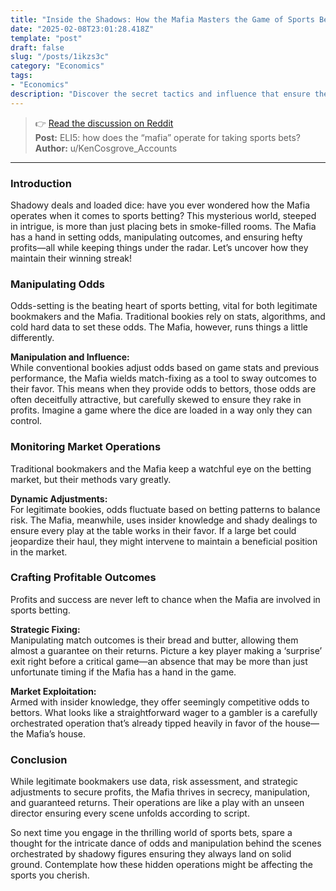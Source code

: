 ```yaml
---
title: "Inside the Shadows: How the Mafia Masters the Game of Sports Betting"
date: "2025-02-08T23:01:28.418Z"
template: "post"
draft: false
slug: "/posts/1ikzs3c"
category: "Economics"
tags:
- "Economics"
description: "Discover the secret tactics and influence that ensure the Mafia stays on top in the betting world."
---
```

>👉 [Read the discussion on Reddit](https://www.reddit.com/r/explainlikeimfive/comments/1ikzs3c)  
>**Post:** ELI5: how does the “mafia” operate for taking sports bets?  
>**Author:** u/KenCosgrove_Accounts  
---

### Introduction

Shadowy deals and loaded dice: have you ever wondered how the Mafia operates when it comes to sports betting? This mysterious world, steeped in intrigue, is more than just placing bets in smoke-filled rooms. The Mafia has a hand in setting odds, manipulating outcomes, and ensuring hefty profits—all while keeping things under the radar. Let’s uncover how they maintain their winning streak!

### Manipulating Odds

Odds-setting is the beating heart of sports betting, vital for both legitimate bookmakers and the Mafia. Traditional bookies rely on stats, algorithms, and cold hard data to set these odds. The Mafia, however, runs things a little differently.

**Manipulation and Influence:**  
While conventional bookies adjust odds based on game stats and previous performance, the Mafia wields match-fixing as a tool to sway outcomes to their favor. This means when they provide odds to bettors, those odds are often deceitfully attractive, but carefully skewed to ensure they rake in profits. Imagine a game where the dice are loaded in a way only they can control.

### Monitoring Market Operations

Traditional bookmakers and the Mafia keep a watchful eye on the betting market, but their methods vary greatly.

**Dynamic Adjustments:**  
For legitimate bookies, odds fluctuate based on betting patterns to balance risk. The Mafia, meanwhile, uses insider knowledge and shady dealings to ensure every play at the table works in their favor. If a large bet could jeopardize their haul, they might intervene to maintain a beneficial position in the market.

### Crafting Profitable Outcomes

Profits and success are never left to chance when the Mafia are involved in sports betting.

**Strategic Fixing:**  
Manipulating match outcomes is their bread and butter, allowing them almost a guarantee on their returns. Picture a key player making a ‘surprise’ exit right before a critical game—an absence that may be more than just unfortunate timing if the Mafia has a hand in the game.

**Market Exploitation:**  
Armed with insider knowledge, they offer seemingly competitive odds to bettors. What looks like a straightforward wager to a gambler is a carefully orchestrated operation that’s already tipped heavily in favor of the house—the Mafia’s house.

### Conclusion

While legitimate bookmakers use data, risk assessment, and strategic adjustments to secure profits, the Mafia thrives in secrecy, manipulation, and guaranteed returns. Their operations are like a play with an unseen director ensuring every scene unfolds according to script.

So next time you engage in the thrilling world of sports bets, spare a thought for the intricate dance of odds and manipulation behind the scenes orchestrated by shadowy figures ensuring they always land on solid ground. Contemplate how these hidden operations might be affecting the sports you cherish.